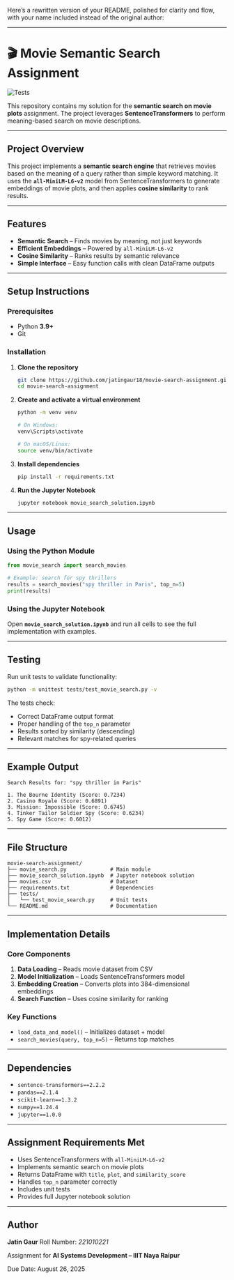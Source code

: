 Here’s a rewritten version of your README, polished for clarity and flow, with your name included instead of the original author:

---

# 🎬 Movie Semantic Search Assignment

![Tests](https://github.com/jatingaur18/movie-search-assignment/workflows/Tests/badge.svg)

This repository contains my solution for the **semantic search on movie plots** assignment. The project leverages **SentenceTransformers** to perform meaning-based search on movie descriptions.

---

##  Project Overview

This project implements a **semantic search engine** that retrieves movies based on the meaning of a query rather than simple keyword matching. It uses the **`all-MiniLM-L6-v2`** model from SentenceTransformers to generate embeddings of movie plots, and then applies **cosine similarity** to rank results.

---

##  Features

*  **Semantic Search** – Finds movies by meaning, not just keywords
* **Efficient Embeddings** – Powered by `all-MiniLM-L6-v2`
* **Cosine Similarity** – Ranks results by semantic relevance
* **Simple Interface** – Easy function calls with clean DataFrame outputs

---

## Setup Instructions

### Prerequisites

* Python **3.9+**
* Git

### Installation

1. **Clone the repository**

   ```bash
   git clone https://github.com/jatingaur18/movie-search-assignment.git
   cd movie-search-assignment
   ```

2. **Create and activate a virtual environment**

   ```bash
   python -m venv venv

   # On Windows:
   venv\Scripts\activate

   # On macOS/Linux:
   source venv/bin/activate
   ```

3. **Install dependencies**

   ```bash
   pip install -r requirements.txt
   ```

4. **Run the Jupyter Notebook**

   ```bash
   jupyter notebook movie_search_solution.ipynb
   ```

---

## Usage

### Using the Python Module

```python
from movie_search import search_movies

# Example: search for spy thrillers
results = search_movies("spy thriller in Paris", top_n=5)
print(results)
```

### Using the Jupyter Notebook

Open **`movie_search_solution.ipynb`** and run all cells to see the full implementation with examples.

---

## Testing

Run unit tests to validate functionality:

```bash
python -m unittest tests/test_movie_search.py -v
```

The tests check:

* Correct DataFrame output format
* Proper handling of the `top_n` parameter
* Results sorted by similarity (descending)
* Relevant matches for spy-related queries

---

## Example Output

```
Search Results for: "spy thriller in Paris"

1. The Bourne Identity (Score: 0.7234)
2. Casino Royale (Score: 0.6891)
3. Mission: Impossible (Score: 0.6745)
4. Tinker Tailor Soldier Spy (Score: 0.6234)
5. Spy Game (Score: 0.6012)
```

---

##  File Structure

```
movie-search-assignment/
├── movie_search.py              # Main module
├── movie_search_solution.ipynb  # Jupyter notebook solution
├── movies.csv                   # Dataset
├── requirements.txt             # Dependencies
├── tests/
│   └── test_movie_search.py     # Unit tests
└── README.md                    # Documentation
```

---

##  Implementation Details

### Core Components

1. **Data Loading** – Reads movie dataset from CSV
2. **Model Initialization** – Loads SentenceTransformers model
3. **Embedding Creation** – Converts plots into 384-dimensional embeddings
4. **Search Function** – Uses cosine similarity for ranking

### Key Functions

* `load_data_and_model()` – Initializes dataset + model
* `search_movies(query, top_n=5)` – Returns top matches

---

##  Dependencies

* `sentence-transformers==2.2.2`
* `pandas==2.1.4`
* `scikit-learn==1.3.2`
* `numpy==1.24.4`
* `jupyter==1.0.0`

---

## Assignment Requirements Met

* Uses SentenceTransformers with `all-MiniLM-L6-v2`
* Implements semantic search on movie plots
* Returns DataFrame with `title`, `plot`, and `similarity_score`
* Handles `top_n` parameter correctly
* Includes unit tests
* Provides full Jupyter notebook solution

---

##  Author

**Jatin Gaur**
Roll Number: *221010221* 

Assignment for **AI Systems Development – IIIT Naya Raipur**

 Due Date: August 26, 2025


